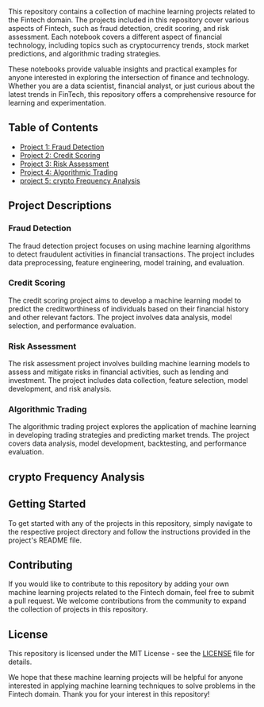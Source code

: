 

<p>This repository contains a collection of machine learning projects related to the Fintech domain. The projects included in this repository cover various aspects of Fintech, such as fraud detection, credit scoring, and risk assessment. Each notebook covers a different aspect of financial technology, including topics such as cryptocurrency trends, stock market predictions, and algorithmic trading strategies.</p>

<p>These notebooks provide valuable insights and practical examples for anyone interested in exploring the intersection of finance and technology. Whether you are a data scientist, financial analyst, or just curious about the latest trends in FinTech, this repository offers a comprehensive resource for learning and experimentation.</p>

## Table of Contents

- [Project 1: Fraud Detection](./fraud_detection)
- [Project 2: Credit Scoring](./credit_scoring)
- [Project 3: Risk Assessment](./risk_assessment)
- [Project 4: Algorithmic Trading](./algorithmic_trading)
- [project 5: crypto Frequency Analysis]()

## Project Descriptions

### Fraud Detection

The fraud detection project focuses on using machine learning algorithms to detect fraudulent activities in financial transactions. The project includes data preprocessing, feature engineering, model training, and evaluation.

### Credit Scoring

The credit scoring project aims to develop a machine learning model to predict the creditworthiness of individuals based on their financial history and other relevant factors. The project involves data analysis, model selection, and performance evaluation.

### Risk Assessment

The risk assessment project involves building machine learning models to assess and mitigate risks in financial activities, such as lending and investment. The project includes data collection, feature selection, model development, and risk analysis.

### Algorithmic Trading

The algorithmic trading project explores the application of machine learning in developing trading strategies and predicting market trends. The project covers data analysis, model development, backtesting, and performance evaluation.

## crypto Frequency Analysis

## Getting Started

To get started with any of the projects in this repository, simply navigate to the respective project directory and follow the instructions provided in the project's README file.


## Contributing

If you would like to contribute to this repository by adding your own machine learning projects related to the Fintech domain, feel free to submit a pull request. We welcome contributions from the community to expand the collection of projects in this repository.

## License

This repository is licensed under the MIT License - see the [LICENSE](./LICENSE) file for details.

We hope that these machine learning projects will be helpful for anyone interested in applying machine learning techniques to solve problems in the Fintech domain. Thank you for your interest in this repository!
